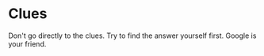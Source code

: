 # Clues
Don't go directly to the clues. Try to find the answer yourself first. Google is your friend.
